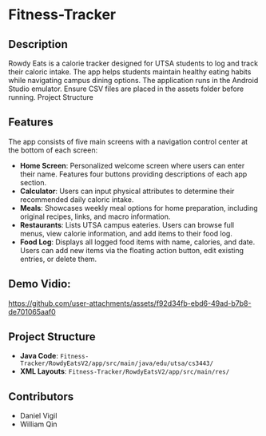 # Fitness-Tracker
## Description
Rowdy Eats is a calorie tracker designed for UTSA students to log and track their caloric intake. The app helps students maintain healthy eating habits while navigating campus dining options. The application runs in the Android Studio emulator. Ensure CSV files are placed in the assets folder before running.
Project Structure

## Features
The app consists of five main screens with a navigation control center at the bottom of each screen:

- **Home Screen**: Personalized welcome screen where users can enter their name. Features four buttons providing descriptions of each app section.
- **Calculator**: Users can input physical attributes to determine their recommended daily caloric intake.
- **Meals**: Showcases weekly meal options for home preparation, including original recipes, links, and macro information.
- **Restaurants**: Lists UTSA campus eateries. Users can browse full menus, view calorie information, and add items to their food log.
- **Food Log**: Displays all logged food items with name, calories, and date. Users can add new items via the floating action button, edit existing entries, or delete them.
  
## Demo Vidio: 
https://github.com/user-attachments/assets/f92d34fb-ebd6-49ad-b7b8-de701065aaf0

## Project Structure
- **Java Code**: `Fitness-Tracker/RowdyEatsV2/app/src/main/java/edu/utsa/cs3443/`
- **XML Layouts**: `Fitness-Tracker/RowdyEatsV2/app/src/main/res/`

## Contributors
- Daniel Vigil
- William Qin

